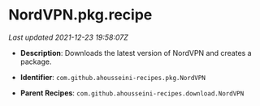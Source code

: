 # NordVPN.pkg.recipe

_Last updated 2021-12-23 19:58:07Z_

- **Description**: Downloads the latest version of NordVPN and creates a package.

- **Identifier**: `com.github.ahousseini-recipes.pkg.NordVPN`

- **Parent Recipes**: `com.github.ahousseini-recipes.download.NordVPN`